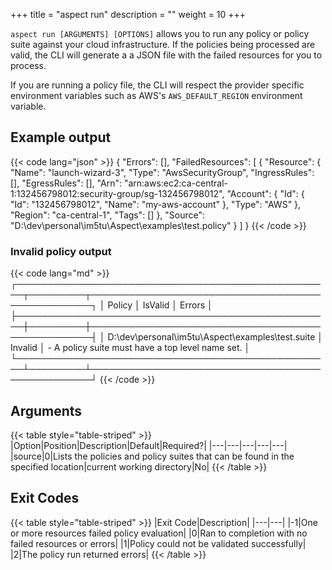 +++
title = "aspect run"
description = ""
weight = 10
+++

`aspect run [ARGUMENTS] [OPTIONS]` allows you to run any policy or policy suite against your cloud infrastructure. If the policies being processed are valid, the CLI will generate a a JSON file with the failed resources for you to process.

If you are running a policy file, the CLI will respect the provider specific environment variables such as AWS's `AWS_DEFAULT_REGION` environment variable.

## Example output

{{< code lang="json" >}}
{
  "Errors": [],
  "FailedResources": [
    {
      "Resource": {
        "Name": "launch-wizard-3",
        "Type": "AwsSecurityGroup",
        "IngressRules": [],
        "EgressRules": [],
        "Arn": "arn:aws:ec2:ca-central-1:132456798012:security-group/sg-132456798012",
        "Account": {
          "Id": {
            "Id": "132456798012",
            "Name": "my-aws-account"
          },
          "Type": "AWS"
        },
        "Region": "ca-central-1",
        "Tags": []
      },
      "Source": "D:\\dev\\personal\\im5tu\\Aspect\\examples\\test.policy"
    }
  ]
}
{{< /code >}}

### Invalid policy output

{{< code lang="md" >}}
┌───────────────────────────────────────────────────┬─────────┬──────────────────────────────────────────────────┐
│ Policy                                            │ IsValid │ Errors                                           │
├───────────────────────────────────────────────────┼─────────┼──────────────────────────────────────────────────┤
│ D:\dev\personal\im5tu\Aspect\examples\test.suite  │ Invalid │ - A policy suite must have a top level name set. │
└───────────────────────────────────────────────────┴─────────┴──────────────────────────────────────────────────┘
{{< /code >}}

## Arguments

{{< table style="table-striped" >}}
|Option|Position|Description|Default|Required?|
|---|---|---|---|---|
|source|0|Lists the policies and policy suites that can be found in the specified location|current working directory|No|
{{< /table >}}

## Exit Codes

{{< table style="table-striped" >}}
|Exit Code|Description|
|---|---|
|-1|One or more resources failed policy evaluation|
|0|Ran to completion with no failed resources or errors|
|1|Policy could not be validated successfully|
|2|The policy run returned errors|
{{< /table >}}
